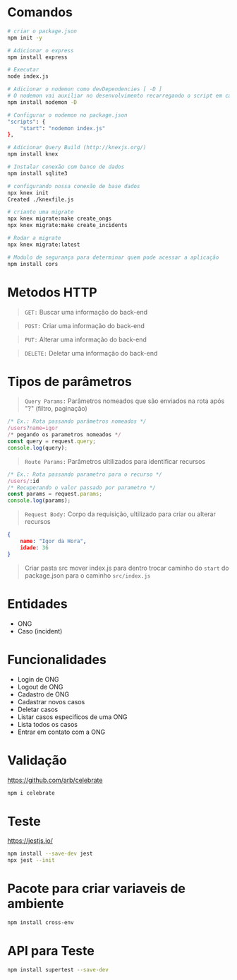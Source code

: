 # Comandos

```bash
# criar o package.json
npm init -y

# Adicionar o express
npm install express

# Executar
node index.js

# Adicionar o nodemon como devDependencies [ -D ]
# O nodemon vai auxiliar no desenvolvimento recarregando o script em caso de alteração, não precisando ficar parando e reniciando o servidor node
npm install nodemon -D

# Configurar o nodemon no package.json
"scripts": {
    "start": "nodemon index.js"
},

# Adicionar Query Build (http://knexjs.org/)
npm install knex

# Instalar conexão com banco de dados
npm install sqlite3

# configurando nossa conexão de base dados
npx knex init
Created ./knexfile.js

# crianto uma migrate
npx knex migrate:make create_ongs
npx knex migrate:make create_incidents

# Rodar a migrate
npx knex migrate:latest

# Modulo de segurança para determinar quem pode acessar a aplicação
npm install cors
```

# Metodos HTTP

> `GET:` Buscar uma informação do back-end

> `POST:` Criar uma informação do back-end

> `PUT:` Alterar uma informação do back-end

> `DELETE:` Deletar uma informação do back-end

# Tipos de parâmetros

> `Query Params:` Parâmetros nomeados que são enviados na rota após "?" (filtro, paginação)

```js
/* Ex.: Rota passando parâmetros nomeados */
/users?name=igor
/* pegando os parametros nomeados */
const query = request.query;
console.log(query);
```

> `Route Params:` Parâmetros ultilizados para identificar recursos

```js
/* Ex.: Rota passando parametro para o recurso */
/users/:id
/* Recuperando o valor passado por parametro */
const params = request.params;
console.log(params);
```

> `Request Body:` Corpo da requisição, ultilizado para criar ou alterar recursos

```json
{
    name: "Igor da Hora",
    idade: 36
}
```

> Criar pasta src
> mover index.js para dentro
> trocar caminho do `start` do package.json para o caminho `src/index.js`


# Entidades
 - ONG
 - Caso (incident)

# Funcionalidades
 - Login de ONG
 - Logout de ONG
 - Cadastro de ONG
 - Cadastrar novos casos
 - Deletar casos
 - Listar casos especificos de uma ONG
 - Lista todos os casos
 - Entrar em contato com a ONG

# Validação
https://github.com/arb/celebrate

```bash
npm i celebrate
```

# Teste
https://jestjs.io/

```bash
npm install --save-dev jest
npx jest --init
```

# Pacote para criar variaveis de ambiente
```bash
npm install cross-env
```

# API para Teste
```bash
npm install supertest --save-dev
```
